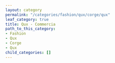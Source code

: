 ```yaml
---
layout: category
permalink: "/categories/fashion/qux/corge/qux"
leaf_category: true
title: Qux - Commercia
path_to_this_category:
- Fashion
- Qux
- Corge
- Qux
child_categories: []
---
```

